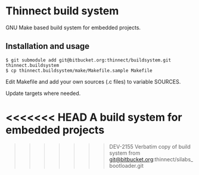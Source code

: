 # Thinnect build system

GNU Make based build system for embedded projects.

## Installation and usage

```
$ git submodule add git@bitbucket.org:thinnect/buildsystem.git thinnect.buildsystem
$ cp thinnect.buildsystem/make/Makefile.sample Makefile
```

Edit Makefile and add your own sources (.c files) to variable SOURCES.

Update targets where needed.


<<<<<<< HEAD
A build system for embedded projects
=======
>>>>>>> DEV-2155 Verbatim copy of build system from git@bitbucket.org:thinnect/silabs_bootloader.git
